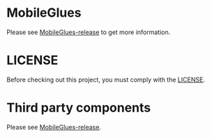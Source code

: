 MobileGlues
====
Please see [MobileGlues-release](https://github.com/Swung0x48/MobileGlues-release) to get more information.

LICENSE
====
Before checking out this project, you must comply with the [LICENSE](https://github.com/Swung0x48/MobileGlues-plugin/blob/main/LICENSE.md).

Third party components
====
Please see [MobileGlues-release](https://github.com/Swung0x48/MobileGlues-release).